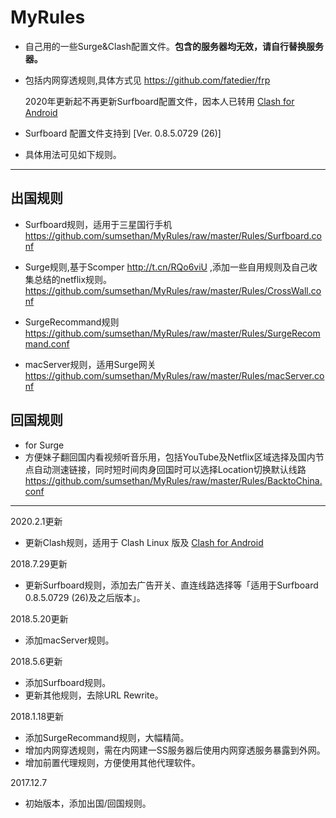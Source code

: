 # MyRules

 - 自己用的一些Surge&Clash配置文件。**包含的服务器均无效，请自行替换服务器。**

 - 包括内网穿透规则,具体方式见 https://github.com/fatedier/frp

   2020年更新起不再更新Surfboard配置文件，因本人已转用 [Clash for Android](https://github.com/Kr328/ClashForAndroid)

 - Surfboard 配置文件支持到 [Ver. 0.8.5.0729 (26)]<br>

 - 具体用法可见如下规则。 

------

## 出国规则<br>
 - Surfboard规则，适用于三星国行手机<br>
    https://github.com/sumsethan/MyRules/raw/master/Rules/Surfboard.conf    


  - Surge规则,基于Scomper http://t.cn/RQo6viU ,添加一些自用规则及自己收集总结的netflix规则。<br>
    https://github.com/sumsethan/MyRules/raw/master/Rules/CrossWall.conf

  - SurgeRecommand规则<br>
    https://github.com/sumsethan/MyRules/raw/master/Rules/SurgeRecommand.conf


  - macServer规则，适用Surge网关<br>
    https://github.com/sumsethan/MyRules/raw/master/Rules/macServer.conf

## 回国规则<br>
 - for Surge
  - 方便妹子翻回国内看视频听音乐用，包括YouTube及Netflix区域选择及国内节点自动测速链接，同时短时间肉身回国时可以选择Location切换默认线路<br>
    https://github.com/sumsethan/MyRules/raw/master/Rules/BacktoChina.conf

------
2020.2.1更新

- 更新Clash规则，适用于 Clash Linux 版及 [Clash for Android](https://github.com/Kr328/ClashForAndroid)

2018.7.29更新

 - 更新Surfboard规则，添加去广告开关、直连线路选择等「适用于Surfboard 0.8.5.0729 (26)及之后版本」。

2018.5.20更新

 - 添加macServer规则。

2018.5.6更新
 - 添加Surfboard规则。
 - 更新其他规则，去除URL Rewrite。

2018.1.18更新
 - 添加SurgeRecommand规则，大幅精简。
 - 增加内网穿透规则，需在内网建一SS服务器后使用内网穿透服务暴露到外网。
 - 增加前置代理规则，方便使用其他代理软件。

2017.12.7
- 初始版本，添加出国/回国规则。
